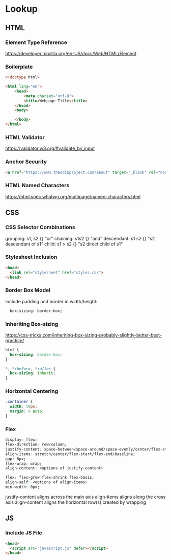 # Lookup

## HTML

### Element Type Reference

https://developer.mozilla.org/en-US/docs/Web/HTML/Element

### Boilerplate

```html
<!doctype html>

<html lang="en">
    <head>
        <meta charset="utf-8">
        <title>Webpage Title</title>
    </head>
    <body>

    </body>
</html>
```

### HTML Validator

https://validator.w3.org/#validate_by_input


### Anchor Security

```html
<a href="https://www.theodinproject.com/about" target="_blank" rel="noopener noreferrer"></a>
```

### HTML Named Characters

https://html.spec.whatwg.org/multipage/named-characters.html


## CSS

### CSS Selector Combinations

grouping: s1, s2 {} "or"
chaining: s1s2 {} "and"
descendant: s1 s2 {} "s2 descendant of s1"
child: s1 > s2 {} "s2 direct child of s1"

### Stylesheet Inclusion

```html
<head>
  <link rel="stylesheet" href="styles.css">
</head>
```

### Border Box Model

Include padding and border in width/height:
```css
  box-sizing: border-box;
```

### Inheriting Box-sizing

https://css-tricks.com/inheriting-box-sizing-probably-slightly-better-best-practice/
```css
html {
  box-sizing: border-box;
}

*, *:before, *:after {
  box-sizing: inherit;
}
```

### Horizontal Centering

```css
.container {
  width: 10px;
  margin: 0 auto;
}
```

### Flex

```css
display: flex;
flex-direction: row/column;
justify-content: space-between/space-around/space-evenly/center/flex-start/flex-end;
align-items: stretch/center/flex-start/flex-end/baseline;
gap: 8px;
flex-wrap: wrap;
align-content: <options of justify-content>

flex: flex-grow flex-shrink flex-basis;
align-self: <options of align-items>
min-width: 0px;
```

justify-content aligns across the main axis
align-items aligns along the cross axis
align-content aligns the horizontal row(s) created by wrapping

## JS

### Include JS File

```html
<head>
  <script src="javascript.js" defer></script>
</head>
```